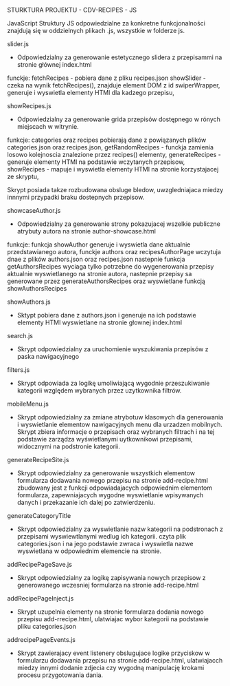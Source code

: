 STURKTURA PROJEKTU - CDV-RECIPES - JS


JavaScript
Struktury JS odpowiedzialne za konkretne funkcjonalności znajdują się w oddzielnych plikach .js,
wszystkie w folderze js.



slider.js
- Odpowiedzialny za generowanie estetycznego slidera z przepisammi na stronie głównej index.html

funckje:
fetchRecipes - pobiera dane z pliku recipes.json
showSlider - czeka na wynik fetchRecipes(),
znajduje element DOM z id swiperWrapper,
generuje i wyswietla elementy HTMl dla kadzego przepisu,



showRecipes.js
- Odpowiedzialny za generowanie grida przepisów dostępnego w rónych miejscach w witrynie.

funkcje:
categories oraz recipes pobierają dane z powiązanych plików categories.json oraz recipes.json,
getRandomRecipes - funckja zamienia losowo kolejnoscia znalezione przez recipes() elementy,
generateRecipes - generuje elementy HTMl na podstawie wczytanych przepisow,
showRecipes - mapuje i wyswietla elementy HTMl na stronie korzystajacej ze skryptu,

Skrypt posiada takze rozbudowana obsluge bledow, uwzgledniajaca miedzy innnymi przypadki braku dostepnych przepisow.



showcaseAuthor.js
- Odpowiedzialny za generowanie strony pokazujacej wszelkie publiczne atrybuty autora na stronie author-showcase.html

funkcje:
funkcja showAuthor generuje i wyswietla dane aktualnie przedstawianego autora,
funckje authors oraz recipesAuthorPage wczytuja dnae z plików authors.json oraz recipes.json
nastepnie funkcja getAuthorsRecipes wyciaga tylko potrzebne do wygenerowania przepisy aktualnie wyswietlanego na stronie autora,
nastepnie przepisy sa generowane przez generateAuthorsRecipes oraz wyswietlane funkcją showAuthorsRecipes



showAuthors.js
- Sktypt pobiera dane z authors.json i generuje na ich podstawie elementy HTMl wyswietlane na stronie głownej index.html



search.js
- Skrypt odpowiedzialny za uruchomienie wyszukiwania przepisów z paska nawigacyjnego


filters.js
- Skrypt odpowiada za logikę umoliwiającą wygodnie przeszukiwanie kategorii względem wybranych przez uzytkownika filtrów.



mobileMenu.js
- Skrypt odpowiedzialny za zmiane atrybotuw klasowych dla generowania i wyswietlanie elementow nawigacyjnych menu dla urzadzen mobilnych.
Skrypt zbiera informacje o przepisach oraz wybranych filtrach i na tej podstawie zarządza wyświetlanymi uytkownikowi przepisami, widocznymi na podstronie kategorii.



generateRecipeSite.js
- Skrypt odpowiedzialny za generowanie wszystkich elementow formularza dodawania nowego przepisu na stronie add-recipe.html
zbudowany jest z funkcji odpowiadajacych odpowiednim elementom formularza, zapewniajacych wygodne wyswietlanie wpisywanych danych i przekazanie ich dalej po zatwierdzeniu.



generateCategoryTitle
- Skrypt odpowiedzialny za wyswietlanie nazw kategorii na podstronach z przepisami wyswiewtlanymi wedlug ich kategorii.
czyta plik categories.json i na jego podstawie zwraca i wyswietla nazwe wyswietlana w odpowiednim elemencie na stronie.



addRecipePageSave.js
- Skrypt odpowiedzialny za logikę zapisywania nowych przepisow z generowanego wczesniej formularza na stronie add-recipe.html



addRecipePageInject.js
- Skrypt uzupelnia elementy na stronie formularza dodania nowego przepisu add-rrecipe.html,
ulatwiajac wybor kategorii na podstawie pliku categories.json



addrecipePageEvents.js
- Skrypt zawierajacy event listenery obslugujace logike przyciskow w formularzu dodawania przepisu na stronie add-recipe.html,
ulatwiajacch miedzy innymi dodanie zdjecia czy wygodną manipulację krokami procesu przygotowania dania.